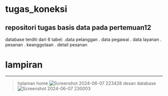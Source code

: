 # tugas_koneksi

repositori tugas basis data pada pertemuan12
------------------------------------------------------------
database terditi dari 6 tabel:
.data pelanggan
. data pegawai
. data layanan
. pesanan
. keanggotaan
. detail pesanan


# lampiran 
------------------------------------------------------------
> halaman home
![Screenshot 2024-06-07 223428](https://github.com/Isal0192/tugas_koneksi/assets/117461239/5ec6927d-e6e7-430a-9444-58dd75db71a0)
> desan database
![Screenshot 2024-06-07 230003](https://github.com/Isal0192/tugas_koneksi/assets/117461239/c1b09d49-12cc-4097-b3b3-044d70a150fe)


